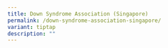 ```yaml
---
title: Down Syndrome Association (Singapore)
permalink: /down-syndrome-association-singapore/
variant: tiptap
description: ""
---
```

<p></p>